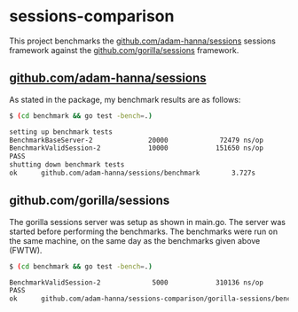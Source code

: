 # sessions-comparison
This project benchmarks the [github.com/adam-hanna/sessions](https://github.com/adam-hanna/sessions) sessions framework against the [github.com/gorilla/sessions](https://github.com/gorilla/sessions) framework.

## [github.com/adam-hanna/sessions](https://github.com/adam-hanna/sessions)
As stated in the package, my benchmark results are as follows:

~~~ bash
$ (cd benchmark && go test -bench=.)

setting up benchmark tests
BenchmarkBaseServer-2              20000             72479 ns/op
BenchmarkValidSession-2            10000            151650 ns/op
PASS
shutting down benchmark tests
ok      github.com/adam-hanna/sessions/benchmark        3.727s
~~~

## github.com/gorilla/sessions
The gorilla sessions server was setup as shown in main.go. The server was started before performing the benchmarks. The benchmarks were run on the same machine, on the same day as the benchmarks given above (FWTW).

~~~ bash
$ (cd benchmark && go test -bench=.)

BenchmarkValidSession-2             5000            310136 ns/op
PASS
ok      github.com/adam-hanna/sessions-comparison/gorilla-sessions/benchmark    1.593s
~~~